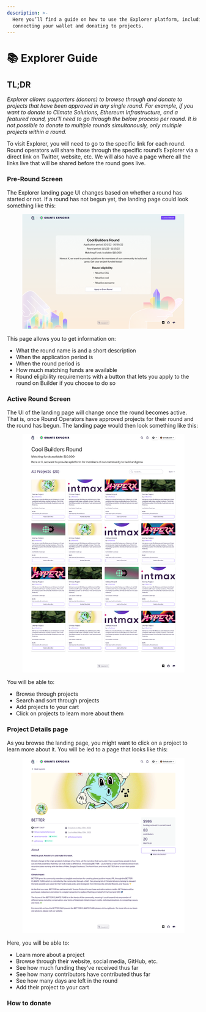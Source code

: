 ```yaml
---
description: >-
  Here you’ll find a guide on how to use the Explorer platform, including
  connecting your wallet and donating to projects.
---
```


# 📚 Explorer Guide

## TL;DR

_Explorer allows supporters (donors) to browse through and donate to projects that have been approved in any single round. For example, if you want to donate to Climate Solutions, Ethereum Infrastructure, and a featured round, you'll need to go through the below process per round. It is not possible to donate to multiple rounds simultanously, only multiple projects within a round._

To visit Explorer, you will need to go to the specific link for each round. Round operators will share those through the specific round’s Explorer via a direct link on Twitter, website, etc. We will also have a page where all the links live that will be shared before the round goes live.

### Pre-Round Screen

The Explorer landing page UI changes based on whether a round has started or not. If a round has not begun yet, the landing page could look something like this:

<figure><img src="../../.gitbook/assets/App. landing.png" alt=""><figcaption></figcaption></figure>

This page allows you to get information on:

* What the round name is and a short description
* When the application period is
* When the round period is
* How much matching funds are available
* Round eligibility requirements with a button that lets you apply to the round on Builder if you choose to do so

### Active Round Screen

The UI of the landing page will change once the round becomes active. That is, once Round Operators have approved projects for their round and the round has begun. The landing page would then look something like this:

<figure><img src="../../.gitbook/assets/Landing (2).png" alt=""><figcaption></figcaption></figure>

You will be able to:

* Browse through projects
* Search and sort through projects
* Add projects to your cart
* Click on projects to learn more about them

### Project Details page

As you browse the landing page, you might want to click on a project to learn more about it. You will be led to a page that looks like this:

<figure><img src="../../.gitbook/assets/Project Details.png" alt=""><figcaption></figcaption></figure>

Here, you will be able to:

* Learn more about a project
* Browse through their website, social media, GitHub, etc.
* See how much funding they’ve received thus far
* See how many contributors have contributed thus far
* See how many days are left in the round
* Add their project to your cart

### How to donate

